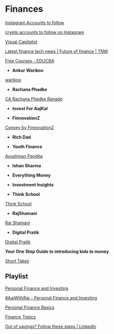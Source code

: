 # Finances

[Instagram Accounts to follow](Finances%20e8a52777fe2e4eada558c7d76bd1cdf2/Instagram%20Accounts%20to%20follow%2003882ef9033241f99362045f1a89ce65.md)

[crypto accounts to follow on Instagram](Finances%20e8a52777fe2e4eada558c7d76bd1cdf2/crypto%20accounts%20to%20follow%20on%20Instagram%203ab7bdf2bcc8486883892ad0de065530.md)

[Visual Capitalist](https://www.visualcapitalist.com/)

[Latest finance tech news | Future of finance | TNW](https://thenextweb.com/future-of-finance)

[](https://www.educba.com/finance/finance-blog/)

[Free Courses - EDUCBA](https://www.educba.com/finance/free-courses/)

- **Ankur Warikoo**

[warikoo](https://www.youtube.com/c/warikoo)

- **Rachana Phadke**

[CA Rachana Phadke Ranade](https://www.youtube.com/c/rachanaphadke)

- **Invest For AajKal**

[](https://www.youtube.com/c/InvestAajForKal)

- **FinnovationZ**

[Convey by FinnovationZ](https://www.youtube.com/c/ConveybyFinnovationZ)

- **Rich Dad**

[](https://www.youtube.com/c/TheRichDadChannel)

- **Youth Finance**

[Ayushman Pandita](https://www.youtube.com/c/AyushmanPandita)

- **Ishan Sharma**

[](https://www.youtube.com/c/ishansharma739)

- **Everything Money**

[](https://www.youtube.com/c/EverythingMoney)

- **Investment Insights**

[](https://youtube.com/c/InvestmentInsights)

- **Think School**

[Think School](https://www.youtube.com/c/ThinkSchool)

- **RajShamani**

[Raj Shamani](https://www.youtube.com/user/Rajshamani)

- **Digital Pratik**

[Digital Pratik](https://www.youtube.com/c/DigitalPratikShow)

**Your One Stop Guide to introducing kids to money** 

[Short Takes](https://timesofindia.indiatimes.com/short-takes)

## Playlist

[Personal Finance and Investing](https://youtube.com/playlist?list=PLLbfvOX935JHqy97J6wCETwqDExwabjLQ)

[#AajWithRaj - Personal Finance and Investing](https://www.youtube.com/playlist?list=PLE0Jo6NF_JYOg77n1NiqsJHaIi1YLM1Fm)

[Personal Finance Basics](https://youtube.com/playlist?list=PLOafE8LUCSubIKJprxFAPdo2JuaZG0csL)

[Finance Topics](https://youtube.com/playlist?list=PLVNocu2A1SAB2V5dOPtykKNKevtfNG7Y0)

[Out of savings? Follow these steps | LinkedIn](https://www.linkedin.com/feed/news/5078924)